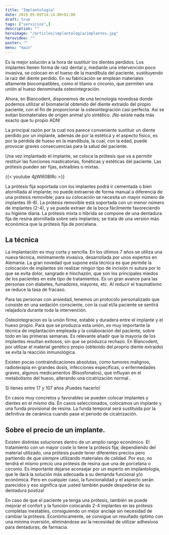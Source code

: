 ```yaml
---
title: "Implantologia"
date: 2019-05-09T14:14:00+01:00
draft: true
tags: ["servicios",]
description: ""
heroimage: "/articles/implantologia/implantes.jpg"
herovideo: ""
poster: ""
menu: "main"
---
```

Es la mejor solución a la hora de sustituir los dientes perdidos. Los implantes tienen forma de raíz dental y, mediante una intervención poco invasiva, se colocan en el hueso de la mandíbula del paciente, sustituyendo la raíz del diente perdido. En su fabricación se emplean materiales altamente biocompatibles, como el titanio o circonio, que permiten una unión al hueso denominada osteointegración.

Ahora, en Blancodent, disponemos de una tecnología novedosa donde podemos utilizar el biomaterial obtenido del diente extraído del propio paciente, con el fin de proporcionar la osteointegración casi perfecta. Así se evitan biomateriales de origen animal y/o sintético. ¡No existe nada más exacto que tu propio ADN!

La principal razón por la cual nos parece conveniente sustituir un diente perdido por un implante, además de por la estética y el aspecto físico, es por la pérdida de hueso en la mandíbula, la cual, con la edad, puede provocar graves consecuencias para la salud del paciente.

Una vez implantado el implante, se coloca la prótesis que va a permitir restituir las funciones masticatorias, fonéticas y estéticas del paciente. Las prótesis pueden ser fijas, extraíbles o mixtas.

{{< youtube 4jjWI60BlRc >}}

La prótesis fija soportada con los implantes podrá ir cementada o bien atornillada al implante; no puede extraerse de forma manual a diferencia de una prótesis removible; para su colocación se necesita un mayor número de implantes (6-8). La prótesis removible está soportada con un menor número de implantes (2-4), y se puede extraer de la boca fácilmente favoreciendo su higiene diaria. La prótesis mixta o híbrida se compone de una dentadura fija de resina atornillada sobre seis implantes; se trata de una versión más económica que la prótesis fija de porcelana.

## La técnica

La implantación es muy corta y sencilla. En los últimos 7 años se utiliza una nueva técnica, mínimamente invasiva, desarrollada por unos expertos en Alemania. La gran novedad que supone esta técnica es que permite la colocación de implantes sin realizar ningún tipo de incisión ni sutura por lo que se evita dolor, sangrado e hinchazón, que son los principales miedos de los pacientes en este tipo de tratamientos. Es un gran avance para las personas con diabetes, fumadores, mayores, etc. Al reducir el traumatismo se reduce la tasa de fracaso.

Para las personas con ansiedad, tenemos un protocolo personalizado que consiste en una sedación consciente, con la cual el/la paciente se sentirá relajado/a durante toda la intervención.

Osteointegracion es la unión firme, estable y duradera entre el implante y el hueso propio. Para que se produzca esta unión, es muy importante la técnica de implantación empleada y la colaboración del paciente, sobre todo en las primeras semanas. Es relevante añadir que la mayoría de los implantes resultan exitosos, sin que se produzca rechazo. En Blancodent, por utilizar el material genético propio (obtenido del proprio diente extraído) se evita la reacción inmunológica.

Existen pocas contraindicaciones absolutas, como tumores malignos, radioterapia en grandes dosis, infecciones específicas, o enfermedades graves, algunos medicamentos (Bisosfonatos), que influyan en el metabolismo del hueso, alterando una cicatrización normal .

Si tienes entre 17 y 107 años ¡Puedes hacerlo!

En casos muy concretos y favorables se pueden colocar implantes y dientes en el mismo día. En casos seleccionados, colocamos un implante y una funda provisional de resina. La funda temporal será sustituida por la definitiva de cerámica cuando pase el periodo de cicatrización.

## Sobre el precio de un implante.

Existen distintas soluciones dentro de un amplio rango económico. El tratamiento con un mayor coste lo tiene la prótesis fija; dependiendo del material utilizado, una prótesis puede tener diferentes precios pero partiendo de que siempre utilizando materiales de calidad. Por eso, no tendrá el mismo precio una prótesis de resina que una de porcelana o circonio. Es importante dejarse aconsejar por un experto en implantología, que le dará la solución más adecuada a su demanda funcional y/o económica. Pero en cualquier caso, la funcionalidad y el aspecto serán parecidos y eso significa que ¡usted también puede despedirse de su dentadura postiza!

En caso de que el paciente ya tenga una prótesis, también se puede mejorar el confort y la función colocando 2-4 implantes en las prótesis completas inestables, consiguiendo un mejor anclaje sin necesidad de cambiar la prótesis. Económicamente, se consigue un resultado óptimo con una mínima inversión, eliminándose así la necesidad de utilizar adhesivos para dentaduras, de farmacia.
